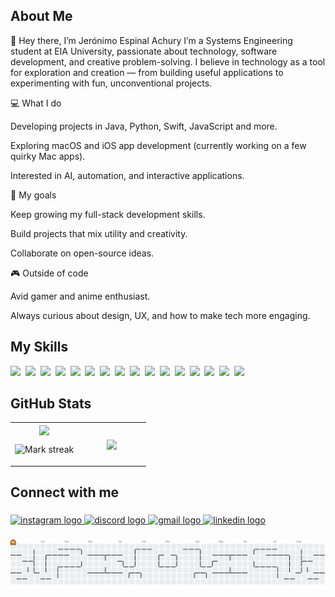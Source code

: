 ## About Me

👋 Hey there, I’m Jerónimo Espinal Achury I’m a Systems Engineering student at EIA University, passionate about technology, software development, and creative problem-solving. I believe in technology as a tool for exploration and creation — from building useful applications to experimenting with fun, unconventional projects. 

💻 What I do 

Developing projects in Java, Python, Swift, JavaScript and more. 

Exploring macOS and iOS app development (currently working on a few quirky Mac apps). 

Interested in AI, automation, and interactive applications. 

🎯 My goals 

Keep growing my full-stack development skills. 

Build projects that mix utility and creativity. 

Collaborate on open-source ideas. 

🎮 Outside of code 

Avid gamer and anime enthusiast. 

Always curious about design, UX, and how to make tech more engaging.

## My Skills

<img src="https://img.shields.io/badge/C++-%2300599C.svg?logo=c%2B%2B&logoColor=white"> 
<img src="https://img.shields.io/badge/CSS-1572B6?logo=css3&logoColor=fff"> 
<img src="https://img.shields.io/badge/HTML-%23E34F26.svg?logo=html5&logoColor=white"> 
<img src="https://img.shields.io/badge/Java-%23ED8B00.svg?logo=openjdk&logoColor=white"> 
<img src="https://img.shields.io/badge/JavaScript-F7DF1E?logo=javascript&logoColor=000"> 
<img src="https://img.shields.io/badge/Swift-F54A2A?logo=swift&logoColor=white"> 
<img src="https://img.shields.io/badge/TypeScript-3178C6?logo=typescript&logoColor=fff"> 
<img src="https://img.shields.io/badge/Python-3776AB?logo=python&logoColor=fff"> 
<img src="https://img.shields.io/badge/Node.js-6DA55F?logo=node.js&logoColor=white"> 
<img src="https://img.shields.io/badge/Next.js-black?logo=next.js&logoColor=white"> 
<img src="https://img.shields.io/badge/React-61DAFB?logo=react&logoColor=white"> 
<img src="https://img.shields.io/badge/Tailwind%20CSS-%2338B2AC.svg?logo=tailwind-css&logoColor=white"> 
<img src="https://img.shields.io/badge/Vite-646CFF?logo=vite&logoColor=fff"> 
<img src="https://img.shields.io/badge/Supabase-3FCF8E?logo=supabase&logoColor=fff"> 
<img src="https://img.shields.io/badge/Vercel-%23000000.svg?logo=vercel&logoColor=white"> 
<img src="https://img.shields.io/badge/npm-CB3837?logo=npm&logoColor=fff"> 

## GitHub Stats

<table><tbody><tr border="none"><td width="50%" align="center">
<img align="center" src="https://readme-stats-fork-mauve.vercel.app/api/?username=JeroEA&theme=dark&show_icons=true&count_private=true">

<img alt="Mark streak" src="https://github-readme-streak-stats-five-roan.vercel.app?user=JeroEA&theme=dark"></td><td width="50%" align="center">
<img align="center" src="https://readme-stats-fork-mauve.vercel.app/api/top-langs/?username=JeroEA&theme=dark&hide_border=false&no-bg=true&no-frame=true&langs_count=6"></td></tr></tbody></table>

## Connect with me

###

<div align="left">
  <a href="https://www.instagram.com/j.espichury/" target="_blank">
    <img src="https://img.shields.io/static/v1?message=Instagram&logo=instagram&label=&color=E4405F&logoColor=white&labelColor=&style=for-the-badge" height="35" alt="instagram logo"  />
  </a>
  <a href="https://discord.com/users/665366929967415336" target="_blank">
    <img src="https://img.shields.io/static/v1?message=Discord&logo=discord&label=&color=7289DA&logoColor=white&labelColor=&style=for-the-badge" height="35" alt="discord logo"  />
  </a>
  <a href="jero.e.a@icloud.com" target="_blank">
    <img src="https://img.shields.io/static/v1?message=Gmail&logo=gmail&label=&color=D14836&logoColor=white&labelColor=&style=for-the-badge" height="35" alt="gmail logo"  />
  </a>
  <a href="www.linkedin.com/in/jerónimo-espinal-50903b321" target="_blank">
    <img src="https://img.shields.io/static/v1?message=LinkedIn&logo=linkedin&label=&color=0077B5&logoColor=white&labelColor=&style=for-the-badge" height="35" alt="linkedin logo"  />
  </a>
</div>

###

<picture>
  <source media="(prefers-color-scheme: dark)" srcset="https://raw.githubusercontent.com/JeroEA/JeroEA/output/pacman-contribution-graph-dark.svg">
  <source media="(prefers-color-scheme: light)" srcset="https://raw.githubusercontent.com/JeroEA/JeroEA/output/pacman-contribution-graph.svg">
  <img alt="pacman contribution graph" src="https://raw.githubusercontent.com/JeroEA/JeroEA/output/pacman-contribution-graph.svg">
</picture>

###
